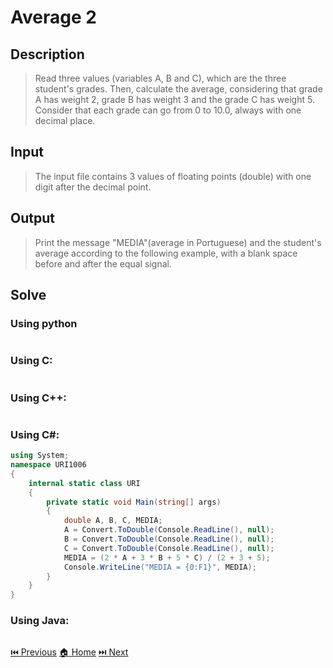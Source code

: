 # Average 2

## Description

> Read three values (variables A, B and C), which are the three student's grades. Then, calculate the average, considering that grade A has weight 2, grade B has weight 3 and the grade C has weight 5. Consider that each grade can go from 0 to 10.0, always with one decimal place.

## Input

> The input file contains 3 values of floating points (double) with one digit after the decimal point.

## Output

> Print the message "MEDIA"(average in Portuguese) and the student's average according to the following example, with a blank space before and after the equal signal.

## Solve

### Using python

```python

```

### Using C:

```c

```

### Using C++:

```c++

```

### Using C#:

```c#
using System;
namespace URI1006
{
    internal static class URI
    {
        private static void Main(string[] args)
        {
            double A, B, C, MEDIA;
            A = Convert.ToDouble(Console.ReadLine(), null);
            B = Convert.ToDouble(Console.ReadLine(), null);
            C = Convert.ToDouble(Console.ReadLine(), null);
            MEDIA = (2 * A + 3 * B + 5 * C) / (2 + 3 + 5);
            Console.WriteLine("MEDIA = {0:F1}", MEDIA);
        }
    }
}
```

### Using Java:

```java

```

[⏮️ Previous](/URI_1005/URI_1005.md)
[🏠 Home](/README.md)
[⏭️ Next](/URI_1007/URI_1007.md)
